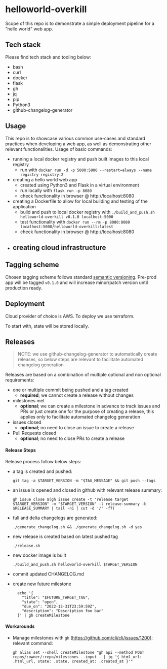 # helloworld-overkill

Scope of this repo is to demonstrate a simple deployment pipeline for a "hello world" web app.

## Tech stack

Please find tech stack and tooling below:

- bash
- curl
- docker
- flask
- gh
- jq
- pip
- Python3
- github-changelog-generator

## Usage

This repo is to showcase various common use-cases and standard practices when developing a web app, as well as demonstrating other relevant functionalities. Usage of basic commands:
- running a local docker registry and push built images to this local registry
  - run with `docker run -d -p 5000:5000 --restart=always --name registry registry:2`
- creating a hello world web app
  - created using Python3 and Flask in a virtual environment
  - run locally with `flask run -p 8080`
  - check functionality in browser @ http://localhost:8080
- creating a Dockerfile to allow for local building and testing of the application
  - build and push to local docker registry with `./build_and_push.sh helloworld-overkill v0.1.0 localhost:5000`
  - test functionality with `docker run --rm -p 8080:8080 localhost:5000/helloworld-overkill:latest`
  - check functionality in browser @ http://localhost:8080
- creating cloud infrastructure
  -

## Tagging scheme

Chosen tagging scheme follows standard [semantic versioning](https://semver.org/).
Pre-prod app will be tagged `v0.1.0` and will increase minor/patch version until production ready.

## Deployment

Cloud provider of choice is AWS.
To deploy we use terraform.

To start with, state will be stored locally.

## Releases

> NOTE: we use github-changelog-generator to automatically create releases, so below steps are relevant to facilitate automated changelog generation

Releases are based on a combination of multiple optional and non optional requirements:
- one or multiple commit being pushed and a tag created
  - __required__; we cannot create a release without changes
- milestones met
  - __optional__; we can create a milestone in advance to track issues and PRs or just create one for the purpose of creating a release, this applies only to facilitate automated changelog generation
- issues closed
  - __optional__; no need to close an issue to create a release
- Pull Requests closed
  - __optional__; no need to close PRs to create a release

#### Release Steps

Release process follow below steps:
- a tag is created and pushed:

  `git tag -a $TARGET_VERSION -m "$TAG_MESSAGE" && git push --tags`

- an issue is opened and closed in github with relevant release summary:

  `gh issue close $(gh issue create -t "release target $TARGET_VERSION" -m "$TARGET_VERSION" -l release-summary -b $RELEASE_SUMMARY | tail -n1 | cut -d '/' -f7)`

- full and delta changelogs are generated:

  `./generate_changelog.sh && ./generate_changelog.sh -d yes`

- new release is created based on latest pushed tag

  `./release.sh`

- new docker image is built

  `./build_and_push.sh helloworld-overkill $TARGET_VERSION`

- commit updated CHANGELOG.md

- create new future milestone

  ```
    echo '{
      "title": "$FUTURE_TARGET_TAG",
      "state": "open",
      "due_on": "2022-12-31T23:59:59Z",
      "description": "Description foo bar"
    }' | gh createMilestone
  ```
#### Workarounds

- Manage milestones with `gh` (https://github.com/cli/cli/issues/1200); relevant command:

      gh alias set --shell createMilestone "gh api --method POST repos/:owner/:repo/milestones --input - | jq '{ html_url: .html_url, state: .state, created_at: .created_at }'"
